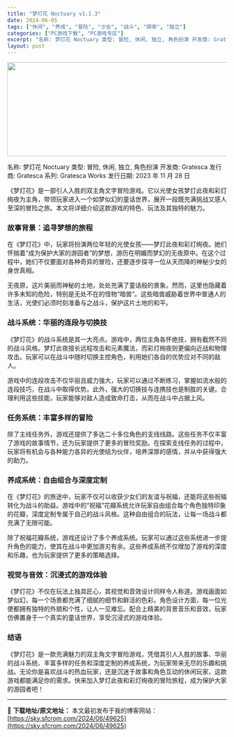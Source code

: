 ```yaml
---
title: "梦灯花 Noctuary v1.1.3"
date: 2024-06-05
tags: ["休闲", "养成", "冒险", "少女", "战斗", "探索", "独立"]
categories: ["PC游戏下载", "PC游戏专区"]
excerpt: "名称: 梦灯花 Noctuary 类型: 冒险, 休闲, 独立, 角色扮演 开发商: Gratesca 发行商: Gratesca 系列: Gratesca Works 发行日期: 2023 年 11 月 28 日 《梦灯花》是一部引人入胜的双主角文字冒险游戏。它以光使女孩梦灯此夜和彩灯绚夜为主角，&hellip;"
layout: post
---
```


<img class="aligncenter size-full wp-image-49626" src="https://sky.sfcrom.com/wp-content/uploads/2024/06/2024060423271780.webp" alt="" width="660" height="215" />

名称: 梦灯花 Noctuary
类型: 冒险, 休闲, 独立, 角色扮演
开发商: Gratesca
发行商: Gratesca
系列: Gratesca Works
发行日期: 2023 年 11 月 28 日

《梦灯花》是一部引人入胜的双主角文字冒险游戏。它以光使女孩梦灯此夜和彩灯绚夜为主角，带领玩家进入一个如梦似幻的童话世界，展开一段既充满挑战又感人至深的冒险之旅。本文将详细介绍这款游戏的特色、玩法及其独特的魅力。

### 故事背景：追寻梦想的旅程

在《梦灯花》中，玩家将扮演两位年轻的光使女孩——梦灯此夜和彩灯绚夜。她们怀揣着“成为保护大家的游园者”的梦想，游历在明媚而梦幻的无夜原中。在这个过程中，她们不仅要面对各种奇异的冒险，还要逐步探寻一位从天而降的神秘少女的身世真相。

无夜原，这片美丽而神秘的土地，处处充满了童话般的景象。然而，这里也隐藏着许多未知的危险，特别是无处不在的怪物“暗兽”。这些暗兽威胁着世界中普通人的生活，光使们必须时刻准备与之战斗，保护这片土地的和平。

### 战斗系统：华丽的连段与切换技

《梦灯花》的战斗系统是其一大亮点。游戏中，两位主角各怀绝技，拥有截然不同的战斗风格。梦灯此夜擅长远程攻击和元素魔法，而彩灯绚夜则更偏向近战和物理攻击。玩家可以在战斗中随时切换主控角色，利用她们各自的优势应对不同的敌人。

游戏中的连段攻击不仅华丽且威力强大，玩家可以通过不断练习，掌握如流水般的连段技巧，在战斗中取得优势。此外，强大的切换技与连携技也是制胜的关键。合理利用这些技能，玩家能够对敌人造成致命打击，从而在战斗中占据上风。

### 任务系统：丰富多样的冒险

除了主线任务外，游戏还提供了多达二十多位角色的支线线路。这些任务不仅丰富了游戏的故事情节，还为玩家提供了更多的冒险奖励。在探索支线任务的过程中，玩家将有机会与各种能力各异的光使结为伙伴，培养深厚的感情，并从中获得强大的助力。

### 养成系统：自由组合与深度定制

在《梦灯花》的旅途中，玩家不仅可以收获少女们的友谊与祝福，还能将这些祝福转化为战斗的助益。游戏中的“祝福”花瓣系统允许玩家自由组合每个角色独特印象的花瓣，深度定制专属于自己的战斗风格。这种自由组合的玩法，让每一场战斗都充满了无限可能。

除了祝福花瓣系统，游戏还设计了多个养成系统。玩家可以通过这些系统进一步提升角色的能力，使其在战斗中更加游刃有余。这些养成系统不仅增加了游戏的深度和乐趣，也为玩家提供了更多的策略选择。

### 视觉与音效：沉浸式的游戏体验

《梦灯花》不仅在玩法上独具匠心，其视觉和音效设计同样令人称道。游戏画面如梦似幻，每一个场景都充满了细腻的细节和鲜活的色彩。角色设计方面，每一位光使都拥有独特的外貌和个性，让人一见难忘。配合上精美的背景音乐和音效，玩家仿佛置身于一个真实的童话世界，享受沉浸式的游戏体验。

### 结语

《梦灯花》是一款充满魅力的双主角文字冒险游戏，凭借其引人入胜的故事、华丽的战斗系统、丰富多样的任务和深度定制的养成系统，为玩家带来无尽的乐趣和挑战。无论你是喜欢战斗的热血玩家，还是沉迷于故事和角色互动的休闲玩家，这款游戏都能满足你的需求。快来加入梦灯此夜和彩灯绚夜的冒险旅程，成为保护大家的游园者吧！

---
📖 **下载地址/原文地址：** 本文最初发布于我的博客网站：[https://sky.sfcrom.com/2024/06/49625](https://sky.sfcrom.com/2024/06/49625)
